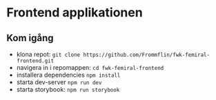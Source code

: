 # Frontend applikationen
## Kom igång
- klona repot: `git clone https://github.com/Frommflin/fwk-femiral-frontend.git`
- navigera in i repomappen: `cd fwk-femiral-frontend`
- installera dependencies `npm install`
- starta dev-server `npm run dev`
- starta storybook: `npm run storybook`
